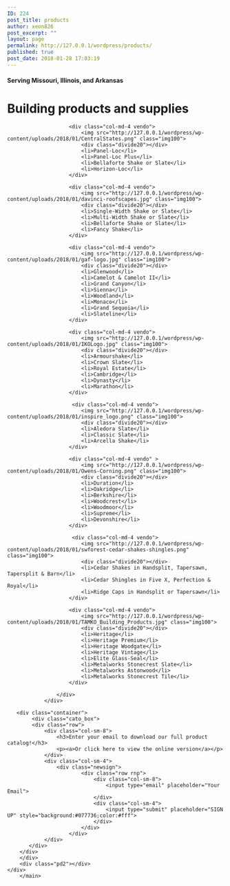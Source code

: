 ```yaml
---
ID: 224
post_title: products
author: xeon826
post_excerpt: ""
layout: page
permalink: http://127.0.0.1/wordpress/products/
published: true
post_date: 2018-01-28 17:03:19
---
```

<body>
<main class="page2">
    <div class="page2grade"></div>
    <div class="ga3"></div>
   <div class="contain center blmid">
        <h4>Serving Missouri, Illinois, and Arkansas</h4>
        <h1>Building products and supplies</h1>
    </div>
    <div class="allmid">
    </div>
	<div class="rel">
	<div class="pd container prodlist">
					<div class="row">
                        
                        <div class="col-md-4 vendo">
							<img src="http://127.0.0.1/wordpress/wp-content/uploads/2018/01/CentralStates.png" class="img100">
                            <div class="divide20"></div>
                            <li>Panel-Loc</li>
                            <li>Panel-Loc Plus</li>
                            <li>Bellaforte Shake or Slate</li>
                            <li>Horizon-Loc</li>
						</div>
                        
                        <div class="col-md-4 vendo">
							<img src="http://127.0.0.1/wordpress/wp-content/uploads/2018/01/davinci-roofscapes.jpg" class="img100">
                            <div class="divide20"></div>
                            <li>Single-Width Shake or Slate</li>
                            <li>Multi-Width Shake or Slate</li>
                            <li>Bellaforte Shake or Slate</li>
                            <li>Fancy Shake</li>
						</div>
                        
                        <div class="col-md-4 vendo">
							<img src="http://127.0.0.1/wordpress/wp-content/uploads/2018/01/gaf-logo.jpg" class="img100">
                            <div class="divide20"></div>
                            <li>Glenwood</li>
                            <li>Camelot & Camelot II</li>
                            <li>Grand Canyon</li>
                            <li>Sienna</li>
                            <li>Woodland</li>
                            <li>Monaco</li>
                            <li>Grand Sequoia</li>
                            <li>Slateline</li>
						</div>
                        
						<div class="col-md-4 vendo">
							<img src="http://127.0.0.1/wordpress/wp-content/uploads/2018/01/IKOLogo.jpg" class="img100">
                            <div class="divide20"></div>
                            <li>Armourshake</li>
                            <li>Crown Slate</li>
                            <li>Royal Estate</li>
                            <li>Cambridge</li>
                            <li>Dynasty</li>
                            <li>Marathon</li>
						</div>
                        
                         <div class="col-md-4 vendo">
							<img src="http://127.0.0.1/wordpress/wp-content/uploads/2018/01/inspire_logo.png" class="img100">
                            <div class="divide20"></div>
                            <li>Aledora Slate</li>
                            <li>Classic Slate</li>
                            <li>Arcella Shake</li>
						</div>
                        
                        <div class="col-md-4 vendo" >
							<img src="http://127.0.0.1/wordpress/wp-content/uploads/2018/01/Owens-Corning.png" class="img100">
                            <div class="divide20"></div>
                            <li>Duration</li>
                            <li>Oakridge</li>
                            <li>Berkshire</li>
                            <li>Woodcrest</li>
                            <li>Woodmoor</li>
                            <li>Supreme</li>
                            <li>Devonshire</li>
						</div>
                        
                         <div class="col-md-4 vendo">
							<img src="http://127.0.0.1/wordpress/wp-content/uploads/2018/01/swforest-cedar-shakes-shingles.png" class="img100">
                            <div class="divide20"></div>
                            <li>Cedar Shakes in Handsplit, Tapersawn, Tapersplit & Barn</li>
                            <li>Cedar Shingles in Five X, Perfection & Royal</li>
                            <li>Ridge Caps in Handsplit or Tapersawn</li>
						</div>
                        
                        <div class="col-md-4 vendo">
							<img src="http://127.0.0.1/wordpress/wp-content/uploads/2018/01/TAMKO_Building_Products.jpg" class="img100">
                            <div class="divide20"></div>
                            <li>Heritage</li>
                            <li>Heritage Premium</li>
                            <li>Heritage Woodgate</li>
                            <li>Heritage Vintage</li>
                            <li>Elite Glass-Seal</li>
                            <li>Metalworks Stonecrest Slate</li>
                            <li>Metalworks Astonwood</li>
                            <li>Metalworks Stonecrest Tile</li>
						</div>
                        
					</div>
				</div>
        
       <div class="container">
            <div class="cato_box">
            <div class="row">
                <div class="col-sm-8">
                    <h3>Enter your email to download our full product catalog!</h3>
                    <p><a>Or click here to view the online version</a></p>
                </div>
                <div class="col-sm-4">
                    <div class="newsign">
							<div class="row rnp">
								<div class="col-sm-8">
									<input type="email" placeholder="Your Email">
								</div>
								<div class="col-sm-4">
									<input type="submit" placeholder="SIGN UP" style="background:#077736;color:#fff">
								</div>
							</div>
						</div>
                </div>
           </div>
        </div>
        </div>
        <div class="pd2"></div>
	</div>
		</main>
</body>